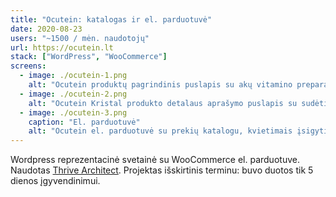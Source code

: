 ```yaml
---
title: "Ocutein: katalogas ir el. parduotuvė"
date: 2020-08-23
users: "~1500 / mėn. naudotojų"
url: https://ocutein.lt
stack: ["WordPress", "WooCommerce"]
screens:
  - image: ./ocutein-1.png
    alt: "Ocutein produktų pagrindinis puslapis su akų vitamino preparatų prekės ženklu ir pagrindinėmis prekės privalumų skiltrimis"
  - image: ./ocutein-2.png
    alt: "Ocutein Kristal produkto detalaus aprašymo puslapis su sudėtimi, savybėmis ir pirkimo mygtuku"
  - image: ./ocutein-3.png
    caption: "El. parduotuvė"
    alt: "Ocutein el. parduotuvė su prekių katalogu, kvietimais įsigyti"
---
```


Wordpress reprezentacinė svetainė su WooCommerce el. parduotuve. Naudotas [Thrive Architect](https://thrivethemes.com/architect/). Projektas išskirtinis terminu: buvo duotos tik 5 dienos įgyvendinimui.